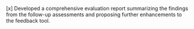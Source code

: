 [x] Developed a comprehensive evaluation report summarizing the findings from the follow-up assessments and proposing further enhancements to the feedback tool.